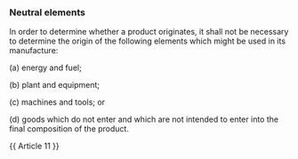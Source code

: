 ### Neutral elements

In order to determine whether a product originates, it shall not be necessary to determine the origin of the following elements which might be used in its manufacture:

(a)	energy and fuel;

(b)	plant and equipment;

(c)	machines and tools; or

(d)	goods which do not enter and which are not intended to enter into the final composition of the product.

{{ Article 11 }}
